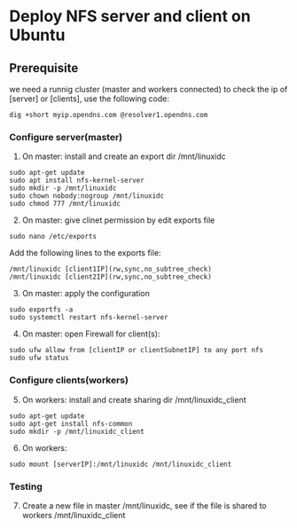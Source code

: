 # Deploy NFS server and client on Ubuntu

## Prerequisite
we need a runnig cluster (master and workers connected)
to check the ip of [server] or [clients], use the following code:
```
dig +short myip.opendns.com @resolver1.opendns.com
```
### Configure server(master)
1. On master: install and create an export dir /mnt/linuxidc
```
sudo apt-get update
sudo apt install nfs-kernel-server
sudo mkdir -p /mnt/linuxidc
sudo chown nobody:nogroup /mnt/linuxidc
sudo chmod 777 /mnt/linuxidc
```

2. On master: give clinet permission by edit exports file
```
sudo nano /etc/exports
```
Add the following lines to the exports file:
```
/mnt/linuxidc [client1IP](rw,sync,no_subtree_check)
/mnt/linuxidc [client2IP](rw,sync,no_subtree_check)
```

3. On master: apply the configuration
```
sudo exportfs -a
sudo systemctl restart nfs-kernel-server
```

4. On master: open Firewall for client(s):
```
sudo ufw allow from [clientIP or clientSubnetIP] to any port nfs
sudo ufw status
``` 

### Configure clients(workers)
5. On workers: install and create sharing dir /mnt/linuxidc_client
```
sudo apt-get update
sudo apt-get install nfs-common
sudo mkdir -p /mnt/linuxidc_client
```

6. On workers: 
```
sudo mount [serverIP]:/mnt/linuxidc /mnt/linuxidc_client
```

### Testing
7. Create a new file in master /mnt/linuxidc, see if the file is shared to workers /mnt/linuxidc_client







